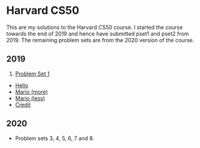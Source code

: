 # Harvard CS50
This are my solutions to the Harvard CS50 course. I started the course towards the end of 2019 and hence have submitted pset1 and pset2 from 2019. The remaining problem sets are from the 2020 version of the course.

## 2019
1. [Problem Set 1](HarvardCS50/2019/pset1)
  * [Hello](HarvardCS50/2019/pset1/hello)
  * [Mario (more)](HarvardCS50/2019/pset1/maio_more)
  * [Mario (less)](HarvardCS50/2019/pset1/mario_less)
  * [Credit](HarvardCS50/2019/pset1/credit)
  
## 2020
* Problem sets 3, 4, 5, 6, 7 and 8.
